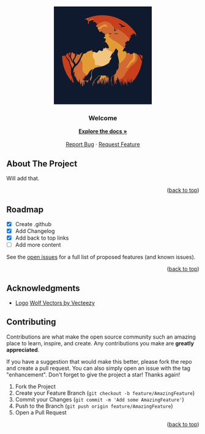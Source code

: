 <!-- Locate the top -->
<a name="readme-top"></a>

<!-- PROJECT LOGO -->
<br />
<div align="center">
  <a href="https://github.com/Lup-Maris/.github">
    <img src="images/vecteezy_wolf-serigala-wallpaper-vector-image_14001529.jpg" alt="Logo" width="256" height="256">
  </a>

  <h3 align="center">Welcome</h3>

  <p align="center">
    <a href="https://github.com/othneildrew/Best-README-Template"><strong>Explore the docs »</strong></a>
    <br />
    <br />
    <a href="https://github.com/othneildrew/Best-README-Template/issues">Report Bug</a>
    ·
    <a href="https://github.com/othneildrew/Best-README-Template/issues">Request Feature</a>
  </p>
</div>


<!-- ABOUT THE PROJECT -->
## About The Project

Will add that.

<p align="right">(<a href="#readme-top">back to top</a>)</p>




<!-- ROADMAP -->
## Roadmap

- [x] Create .github
- [x] Add Changelog
- [x] Add back to top links
- [ ] Add more content

See the [open issues](https://github.com/othneildrew/Best-README-Template/issues) for a full list of proposed features (and known issues).

<p align="right">(<a href="#readme-top">back to top</a>)</p>


## Acknowledgments

* [Logo](https://www.vecteezy.com/vector-art/14001529-wolf-serigala-wallpaper-vector-image)
<a href="https://www.vecteezy.com/free-vector/wolf">Wolf Vectors by Vecteezy</a>

<!-- CONTRIBUTING -->
## Contributing

Contributions are what make the open source community such an amazing place to learn, inspire, and create. Any contributions you make are **greatly appreciated**.

If you have a suggestion that would make this better, please fork the repo and create a pull request. You can also simply open an issue with the tag "enhancement".
Don't forget to give the project a star! Thanks again!

1. Fork the Project
2. Create your Feature Branch (`git checkout -b feature/AmazingFeature`)
3. Commit your Changes (`git commit -m 'Add some AmazingFeature'`)
4. Push to the Branch (`git push origin feature/AmazingFeature`)
5. Open a Pull Request
<p align="right">(<a href="#readme-top">back to top</a>)</p>

<!--

**Here are some ideas to get you started:**

🙋‍♀️ A short introduction - what is your organization all about?
🌈 Contribution guidelines - how can the community get involved?
👩‍💻 Useful resources - where can the community find your docs? Is there anything else the community should know?
🍿 Fun facts - what does your team eat for breakfast?
🧙 Remember, you can do mighty things with the power of [Markdown](https://docs.github.com/github/writing-on-github/getting-started-with-writing-and-formatting-on-github/basic-writing-and-formatting-syntax)
-->
